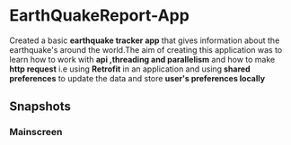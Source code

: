 # EarthQuakeReport-App

Created a basic <b>earthquake tracker app</b> that gives information about the earthquake's around the world.The aim of creating this application was to learn how to work with <b>api ,threading and parallelism</b> and how to make <b>http request</b> i.e using <b>Retrofit</b> in an application and using<b> shared preferences</b> to update the data and store <b>user's preferences locally</b>

## Snapshots

### Mainscreen
